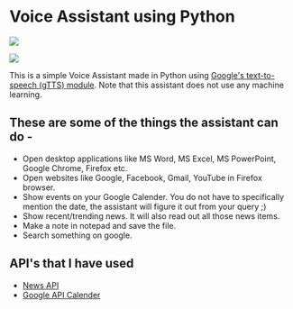 # Voice Assistant using Python

[![](https://img.shields.io/badge/Made_in-Python-green?style=for-the-badge&logo=python)](https://www.python.org/)

![](https://servisbot.com/wp-content/uploads/2019/04/SB-HP_Icons-DigitalAssistant.png)

This is a simple Voice Assistant made in Python using [Google's text-to-speech (gTTS) module](https://pypi.org/project/gTTS/). Note that this assistant does not use any machine learning.

## These are some of the things the assistant can do -
- Open desktop applications like MS Word, MS Excel, MS PowerPoint, Google Chrome, Firefox etc.
- Open websites like Google, Facebook, Gmail, YouTube in Firefox browser.
- Show events on your Google Calender. You do not have to specifically mention the date, the assistant will figure it out from your query ;)
- Show recent/trending news. It will also read out all those news items.
- Make a note in notepad and save the file.
- Search something on google.

## API's that I have used

- [News API](https://newsapi.org/)
- [Google API Calender](https://developers.google.com/calendar)

